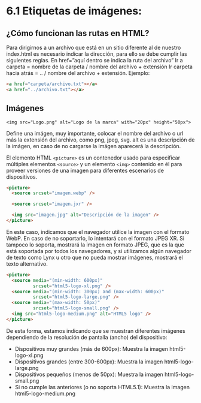 # **6.1 Etiquetas de imágenes**:

## **¿Cómo funcionan las rutas en HTML?**
Para dirigirnos a un archivo que está en un sitio diferente al de nuestro index.html es necesario indicar la dirección, para ello se debe cumplir las siguientes reglas.
En href=”aquí dentro se indica la ruta del archivo”
Ir a carpeta = nombre de la carpeta / nombre del archivo + extensión
Ir carpeta hacia atrás = .. / nombre del archivo + extensión.
Ejemplo:
```html
<a href="carpeta/archivo.txt"></a>
<a href="../archivo.txt"></a>   
```
## **Imágenes**

`<img src="Logo.png" alt="Logo de la marca" with="20px" height="50px">`

Define una imágen, muy importante, colocar el nombre del archivo o url más la extensión del archivo, como png, jpeg, svg.
alt es una descripción de la imágen, en caso de no cargarse la imágen aparecerá la descripción. 

El elemento HTML `<picture>` es un contenedor usado para especificar múltiples elementos `<source>` y un elemento `<img>` contenido en él para proveer versiones de una imagen para diferentes escenarios de dispositivos.

```html
<picture>
  <source srcset="imagen.webp" />

  <source srcset="imagen.jxr" />

  <img src="imagen.jpg" alt="Descripción de la imagen" />
</picture>
```
En este caso, indicamos que el navegador utilice la imagen con el formato WebP. En caso de no soportarlo, lo intentará con el formato JPEG XR. Si tampoco lo soporta, mostrará la imagen en formato JPEG, que es la que está soportada por todos los navegadores, y si utilizamos algún navegador de texto como Lynx u otro que no pueda mostrar imágenes, mostrará el texto alternativo.

```html
<picture>
  <source media="(min-width: 600px)"
          srcset="html5-logo-xl.png" />
  <source media="(min-width: 300px) and (max-width: 600px)"
          srcset="html5-logo-large.png" />
  <source media="(max-width: 50px)"
          srcset="html5-logo-small.png" />
  <img src="html5-logo-medium.png" alt="HTML5 logo" />
</picture>
```
De esta forma, estamos indicando que se muestran diferentes imágenes dependiendo de la resolución de pantalla (ancho) del dispositivo:
* Dispositivos muy grandes (más de 600px): Muestra la imagen html5-logo-xl.png
* Dispositivos grandes (entre 300-600px): Muestra la imagen html5-logo-large.png
* Dispositivos pequeños (menos de 50px): Muestra la imagen html5-logo-small.png
* Si no cumple las anteriores (o no soporta HTML5.1): Muestra la imagen html5-logo-medium.png